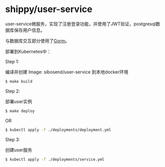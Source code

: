 # shippy/user-service

user-service微服务，实现了注册登录功能，并使用了JWT验证，postgresql数据库保存用户信息。

与数据库交互部分使用了[Gorm](https://github.com/jinzhu/gorm)。

部署到Kubernetes中：

Step 1:

编译并创建 Image: sibosend/user-service 到本地docker环境

```sh
$ make build
```

Step 2:

部署user实例

```sh
$ make deploy
```

OR

```sh
$ kubectl apply -f ./deployments/deployment.yml
```

Step 3:

创建user服务

```sh
$ kubectl apply -f ./deployments/service.yml
```